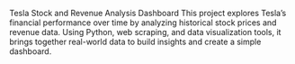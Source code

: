 Tesla Stock and Revenue Analysis Dashboard
This project explores Tesla’s financial performance over time by analyzing historical stock prices and revenue data. Using Python, web scraping, and data visualization tools, it brings together real-world data to build insights and create a simple dashboard.
